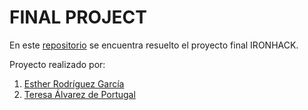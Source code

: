 # FINAL PROJECT

En este [repositorio](https://github.com/ESTHERRODRIGUEZGARCIA/FINAL-PROJECT.git) se encuentra resuelto el proyecto final IRONHACK.

Proyecto realizado por:
1. [Esther Rodríguez García](https://github.com/ESTHERRODRIGUEZGARCIA)
2. [Teresa Álvarez de Portugal](https://github.com/tereesaalvarez)

